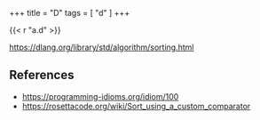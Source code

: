 +++
title = "D"
tags = [ "d" ]
+++

{{< r "a.d" >}}

<https://dlang.org/library/std/algorithm/sorting.html>

## References

- <https://programming-idioms.org/idiom/100>
- <https://rosettacode.org/wiki/Sort_using_a_custom_comparator>
